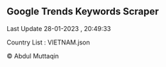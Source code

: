 

## Google Trends Keywords Scraper 
 
Last Update 28-01-2023 , 20:49:33

Country List :
VIETNAM.json



© Abdul Muttaqin 
